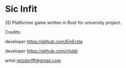# Sic Infit

2D Platformer game written in Rust for university project.

Credits:

  developer https://github.com/EinErste

  developer https://github.com/chddr
  
  artist reizdorfff@gmail.com
